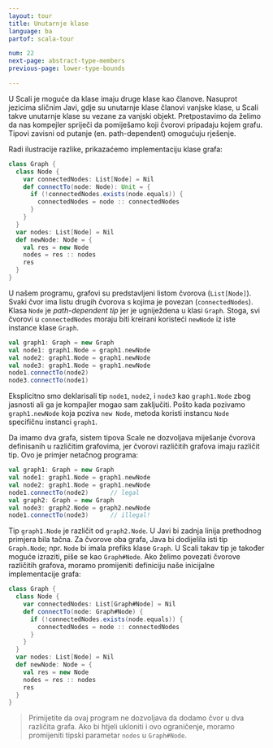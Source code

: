 ```yaml
---
layout: tour
title: Unutarnje klase
language: ba
partof: scala-tour

num: 22
next-page: abstract-type-members
previous-page: lower-type-bounds

---
```


U Scali je moguće da klase imaju druge klase kao članove.
Nasuprot jezicima sličnim Javi, gdje su unutarnje klase članovi vanjske klase,
u Scali takve unutarnje klase su vezane za vanjski objekt.
Pretpostavimo da želimo da nas kompejler spriječi da pomiješamo koji čvorovi pripadaju kojem grafu. Tipovi zavisni od putanje (en. path-dependent) omogućuju rješenje.

Radi ilustracije razlike, prikazaćemo implementaciju klase grafa:

```scala mdoc
class Graph {
  class Node {
    var connectedNodes: List[Node] = Nil
    def connectTo(node: Node): Unit = {
      if (!connectedNodes.exists(node.equals)) {
        connectedNodes = node :: connectedNodes
      }
    }
  }
  var nodes: List[Node] = Nil
  def newNode: Node = {
    val res = new Node
    nodes = res :: nodes
    res
  }
}
```

U našem programu, grafovi su predstavljeni listom čvorova (`List[Node]`).
Svaki čvor ima listu drugih čvorova s kojima je povezan (`connectedNodes`). Klasa `Node` je _path-dependent tip_ jer je ugniježdena u klasi `Graph`. Stoga, svi čvorovi u `connectedNodes` moraju biti kreirani koristeći `newNode` iz iste instance klase `Graph`.

```scala mdoc
val graph1: Graph = new Graph
val node1: graph1.Node = graph1.newNode
val node2: graph1.Node = graph1.newNode
val node3: graph1.Node = graph1.newNode
node1.connectTo(node2)
node3.connectTo(node1)
```

Eksplicitno smo deklarisali tip `node1`, `node2`, i `node3` kao `graph1.Node` zbog jasnosti ali ga je kompajler mogao sam zaključiti. Pošto kada pozivamo `graph1.newNode` koja poziva `new Node`, metoda koristi instancu `Node` specifičnu instanci `graph1`.

Da imamo dva grafa, sistem tipova Scale ne dozvoljava miješanje  čvorova definisanih u različitim grafovima,
jer čvorovi različitih grafova imaju različit tip.
Ovo je primjer netačnog programa:

```scala mdoc:fail
val graph1: Graph = new Graph
val node1: graph1.Node = graph1.newNode
val node2: graph1.Node = graph1.newNode
node1.connectTo(node2)      // legal
val graph2: Graph = new Graph
val node3: graph2.Node = graph2.newNode
node1.connectTo(node3)      // illegal!
```

Tip `graph1.Node` je različit od `graph2.Node`.
U Javi bi zadnja linija prethodnog primjera bila tačna.
Za čvorove oba grafa, Java bi dodijelila isti tip `Graph.Node`; npr. `Node` bi imala prefiks klase `Graph`.
U Scali takav tip je također moguće izraziti, piše se kao `Graph#Node`.
Ako želimo povezati čvorove različitih grafova, moramo promijeniti definiciju naše inicijalne implementacije grafa:

```scala mdoc:nest
class Graph {
  class Node {
    var connectedNodes: List[Graph#Node] = Nil
    def connectTo(node: Graph#Node) {
      if (!connectedNodes.exists(node.equals)) {
        connectedNodes = node :: connectedNodes
      }
    }
  }
  var nodes: List[Node] = Nil
  def newNode: Node = {
    val res = new Node
    nodes = res :: nodes
    res
  }
}
```

> Primijetite da ovaj program ne dozvoljava da dodamo čvor u dva različita grafa.
Ako bi htjeli ukloniti i ovo ograničenje, moramo promijeniti tipski parametar `nodes` u `Graph#Node`.
